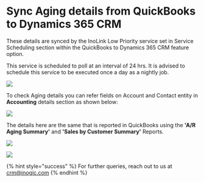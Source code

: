 # Sync Aging details from QuickBooks to Dynamics 365 CRM

These details are synced by the InoLink Low Priority service set in Service Scheduling section within the QuickBooks to Dynamics 365 CRM feature option.

This service is scheduled to poll at an interval of 24 hrs. It is advised to schedule this service to be executed once a day as a nightly job.

![](<../../../.gitbook/assets/Sync Aging\_1.png>)

To check Aging details you can refer fields on Account and Contact entity in **Accounting** details section as shown below:

![](<../../../.gitbook/assets/Sync Aging\_2.png>)

The details here are the same that is reported in QuickBooks using the **'A/R Aging Summary'** and **'Sales by Customer Summary'** Reports.

![](<../../../.gitbook/assets/Sync Aging\_3.png>)

![](<../../../.gitbook/assets/Sync Aging\_4.png>)

{% hint style="success" %}
For further queries, reach out to us at [crm@inogic.com](mailto:crm@inogic.com)
{% endhint %}

